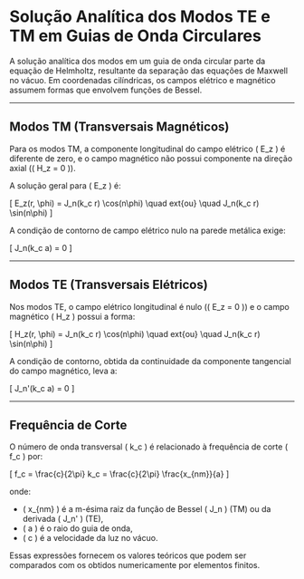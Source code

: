 # Solução Analítica dos Modos TE e TM em Guias de Onda Circulares

A solução analítica dos modos em um guia de onda circular parte da equação de Helmholtz, resultante da separação das equações de Maxwell no vácuo. Em coordenadas cilíndricas, os campos elétrico e magnético assumem formas que envolvem funções de Bessel.

---

## Modos TM (Transversais Magnéticos)

Para os modos TM, a componente longitudinal do campo elétrico \( E_z \) é diferente de zero, e o campo magnético não possui componente na direção axial (\( H_z = 0 \)).

A solução geral para \( E_z \) é:

\[
E_z(r, \phi) = J_n(k_c r) \cos(n\phi) \quad 	ext{ou} \quad J_n(k_c r) \sin(n\phi)
\]

A condição de contorno de campo elétrico nulo na parede metálica exige:

\[
J_n(k_c a) = 0
\]

---

## Modos TE (Transversais Elétricos)

Nos modos TE, o campo elétrico longitudinal é nulo (\( E_z = 0 \)) e o campo magnético \( H_z \) possui a forma:

\[
H_z(r, \phi) = J_n(k_c r) \cos(n\phi) \quad 	ext{ou} \quad J_n(k_c r) \sin(n\phi)
\]

A condição de contorno, obtida da continuidade da componente tangencial do campo magnético, leva a:

\[
J_n'(k_c a) = 0
\]

---

## Frequência de Corte

O número de onda transversal \( k_c \) é relacionado à frequência de corte \( f_c \) por:

\[
f_c = \frac{c}{2\pi} k_c = \frac{c}{2\pi} \frac{x_{nm}}{a}
\]

onde:
- \( x_{nm} \) é a m-ésima raiz da função de Bessel \( J_n \) (TM) ou da derivada \( J_n' \) (TE),
- \( a \) é o raio do guia de onda,
- \( c \) é a velocidade da luz no vácuo.

Essas expressões fornecem os valores teóricos que podem ser comparados com os obtidos numericamente por elementos finitos.

